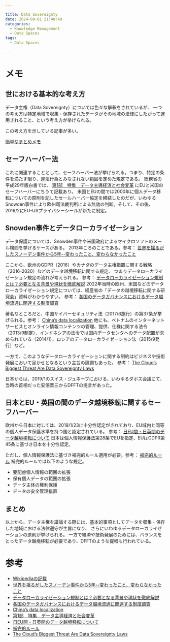 ```yaml
---

title: Data Sovereignty
date: 2024-09-01 21:40:49
categories:
  - Knowledge Management
  - Data Spaces
tags:
  - Data Spaces

---
```


# メモ


## 世における基本的な考え方

データ主権（Data Sovereignty）については色々な解釈をされているが、
一つの考え方は特定地域で収集・保存されたデータがその地域の法律にしたがって運用されること、という考え方が挙げられる。

この考え方を示している記事が多い。

[簡単なまとめメモ](memo-blog/images/definition_data_sovereignty.pdf)

## セーフハーバー法

これに関連することとして、セーフハーバー法が挙げられる。つまり、特定の条件を満たす限り、違法行為とみなされない範囲を定めた規定である。
総務省の平成29年版白書では、 [第1部　特集　データ主導経済と社会変革] にEUと米国のセーフハーバーにちうて記載あり。
米国とEUの間では2000年に個人データ移転についての原則を記したセールハーバー協定を締結したのだが、いわゆるSnowden事件により欧州司法裁判所による無効の判断。そして、その後、2016/2にEU-USプライバシーシールが新たに制定。

## Snowden事件とデータローカライゼーション

データ保護については、Snowden事件や米国政府によるマイクロソフトのメール検閲を挙げるケースがある。
2013年ころのことである。参考： [世界を揺るがしたスノーデン事件から5年--変わったこと、変わらなかったこと]

ここから、欧州のGDPR（2016）やカナダのデータ主権措置に関する戦略（2016-2020）などのデータ越境移転に関する規定、
つまりデータローカライゼーション規定の流れが考えられる。 参考： [データローカライゼーション規制とは？必要となる背景や現状を徹底解説]
2022年当時の欧州、米国などのデータローカライゼーション規定については、経産省の「データの越境移転に関する研究会」資料がわかりやすい。
参考： [各国のデータガバナンスにおけるデータ越境流通に関連する制度調査]

著名なところだと、中国サイバーセキュリティ法（2017/6施行）の第37条が挙げられる。参考： [China’s data localization]
他にも、ベトナムのインターネットサービスとオンライン情報コンテンツの管理、提供、仕様に関する法令（2013/9制定）、インドネシアの法令では国内データセンタへのデータ配置が求められている（2014/1）、ロシアのデータローカライゼーション法（2015/9発行）など。

一方で、このようなデータローカライゼーションに関する制約はビジネスや技術発展において足かせとなるという主旨の論調もあった。
参考： [The Cloud’s Biggest Threat Are Data Sovereignty Laws]

日本からは、2019/1のスイス・ジュネーブにおける、いわゆるダボス会議にて、当時の首相だった安倍晋三からDFFTの提言があった。

## 日本とEU・英国の間のデータ越境移転に関するセーフハーバー

欧州から日本に対しては、2019/1/23に十分性認定がされており、EU域内と同等の個人データ保護水準を持つ国と認定されている。 参考： [日EU間・日英間のデータ越境移転について]
日本は個人情報保護法第28条でEUを指定、EUはGDPR第45条に基づき日本を十分性認定。

ただし、個人情報保護法に基づき補完的ルール適用が必要。参考： [補完的ルール]
補完的ルールでは以下のような規定。

* 要配慮個人情報の範囲の拡張
* 保有個人データの範囲の拡張
* データ主体の権利保護
* データの安全管理措置

## まとめ

以上から、データ主権を議論する際には、基本的事項としてデータを収集・保存した地域における法律遵守が主旨になり、
さらにいわゆるデータローカライゼーションの原則が挙げられる。
一方で経済や技術発展のためには、バランスをとったデータ越境移転が必要であり、DFFTのような提唱も行われている。

# 参考

* [Wikipediaの記載]
* [世界を揺るがしたスノーデン事件から5年--変わったこと、変わらなかったこと]
* [データローカライゼーション規制とは？必要となる背景や現状を徹底解説]
* [各国のデータガバナンスにおけるデータ越境流通に関連する制度調査]
* [China’s data localization]
* [第1部　特集　データ主導経済と社会変革]
* [日EU間・日英間のデータ越境移転について]
* [補完的ルール]
* [The Cloud’s Biggest Threat Are Data Sovereignty Laws]

[Wikipediaの記載]: https://en.wikipedia.org/wiki/Data_sovereignty
[世界を揺るがしたスノーデン事件から5年--変わったこと、変わらなかったこと]: https://japan.zdnet.com/article/35120537/
[データローカライゼーション規制とは？必要となる背景や現状を徹底解説]: https://cybersecurity-jp.com/column/50934
[各国のデータガバナンスにおけるデータ越境流通に関連する制度調査]: https://www.meti.go.jp/shingikai/mono_info_service/data_ekkyo_iten/pdf/006_04_00.pdf
[China’s data localization]: https://www.tandfonline.com/doi/full/10.1080/17544750.2019.1649289
[第1部　特集　データ主導経済と社会変革]: https://www.soumu.go.jp/johotsusintokei/whitepaper/ja/h29/html/nc123210.html
[日EU間・日英間のデータ越境移転について]: https://www.ppc.go.jp/enforcement/cooperation/cooperation/sougoninshou/
[補完的ルール]: https://www.ppc.go.jp/files/pdf/Supplementary_Rules.pdf
[The Cloud’s Biggest Threat Are Data Sovereignty Laws]: https://techcrunch.com/2015/12/26/the-clouds-biggest-threat-are-data-sovereignty-laws/

<!-- vim: set et tw=0 ts=2 sw=2: -->
